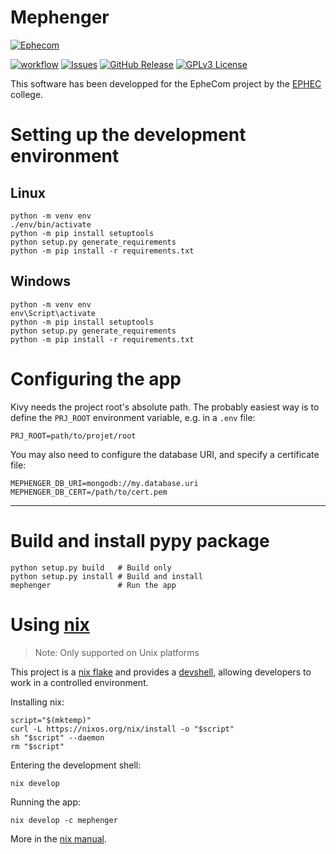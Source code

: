 # Mephenger

[![Ephecom](https://img.shields.io/badge/Ephecom-2TL1-5-black?labelColor=orange&style=flat&link=https://moodle.ephec.be/course/view.php?id=9277#section-0&cacheSeconds=778000)](https://moodle.ephec.be/course/view.php?id=9277#section-0)

[![workflow](https://github.com/Austreelis/devII_2TL1-5/actions/workflows/main.yml/badge.svg?branch=develop)](https://github.com/Austreelis/devII_2TL1-5/actions)
[![Issues](https://img.shields.io/github/issues-raw/Austreelis/devII_2TL1-5.svg?maxAge=25000)](https://github.com/Austreelis/devII_2TL1-5/issues) 
[![GitHub Release](https://img.shields.io/github/release/Austreelis/devII_2TL1-5.svg?style=flat)]()
[![GPLv3 License](https://img.shields.io/badge/License-GPL%20v3-yellow.svg)](https://opensource.org/licenses/)

This software has been developped for the EpheCom project by the
[EPHEC](ephec.be) college.

# Setting up the development environment

## Linux

```shell
python -m venv env
./env/bin/activate
python -m pip install setuptools
python setup.py generate_requirements
python -m pip install -r requirements.txt
```

## Windows

```shell
python -m venv env
env\Script\activate
python -m pip install setuptools
python setup.py generate_requirements
python -m pip install -r requirements.txt
```

# Configuring the app

Kivy needs the project root's absolute path. The probably easiest way is to
define the `PRJ_ROOT` environment variable, e.g. in a `.env` file:

```shell
PRJ_ROOT=path/to/projet/root
```

You may also need to configure the database URI, and specify a certificate file:

```shell
MEPHENGER_DB_URI=mongodb://my.database.uri
MEPHENGER_DB_CERT=/path/to/cert.pem
```

---

# Build and install pypy package

```shell
python setup.py build   # Build only
python setup.py install # Build and install
mephenger               # Run the app
```

# Using [nix](https://nixos.org/explore.html)

> Note: Only supported on Unix platforms

This project is a [nix flake](https://nixos.wiki/wiki/Flakes) and provides a
[devshell](https://github.com/numtide/devshell), allowing developers to work in
a controlled environment.

Installing nix:

```shell
script="$(mktemp)"
curl -L https://nixos.org/nix/install -o "$script"
sh "$script" --daemon
rm "$script"
```

Entering the development shell:

```shell
nix develop
```

Running the app:

```shell
nix develop -c mephenger
```

More in the [nix manual](https://nixos.org/manual/nix/stable/).

